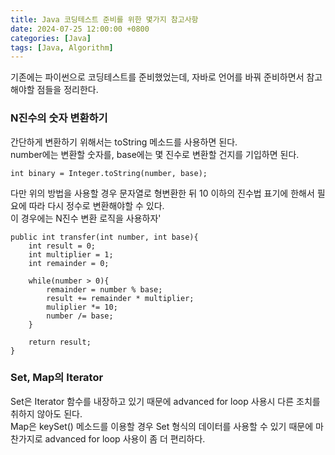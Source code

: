 ```yaml
---
title: Java 코딩테스트 준비를 위한 몇가지 참고사항
date: 2024-07-25 12:00:00 +0800
categories: [Java]
tags: [Java, Algorithm]
---
```


기존에는 파이썬으로 코딩테스트를 준비했었는데, 자바로 언어를 바꿔 준비하면서 참고해야할 점들을 정리한다.

### N진수의 숫자 변환하기

간단하게 변환하기 위해서는 toString 메소드를 사용하면 된다.<br/>
number에는 변환할 숫자를, base에는 몇 진수로 변환할 건지를 기입하면 된다.

```
int binary = Integer.toString(number, base);
```

다만 위의 방법을 사용할 경우 문자열로 형변환한 뒤 10 이하의 진수법 표기에 한해서 필요에 따라 다시 정수로 변환해야할 수 있다.<br/>
이 경우에는 N진수 변환 로직을 사용하자'

```
public int transfer(int number, int base){
    int result = 0;
    int multiplier = 1;
    int remainder = 0;

    while(number > 0){
        remainder = number % base;
        result += remainder * multiplier;
        muliplier *= 10;
        number /= base;
    }

    return result;
}
```

### Set, Map의 Iterator

Set은 Iterator 함수를 내장하고 있기 때문에 advanced for loop 사용시 다른 조치를 취하지 않아도 된다. <br />
Map은 keySet() 메소드를 이용할 경우 Set 형식의 데이터를 사용할 수 있기 때문에 마찬가지로 advanced for loop 사용이 좀 더 편리하다.

